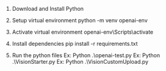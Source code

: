 1. Download and Install Python

2. Setup virtual environment
python -m venv openai-env

3. Activate virtual environment
openai-env\Scripts\activate

4. Install dependencies
pip install -r requirements.txt

5. Run the python files
Ex: Python .\openai-test.py
Ex: Python .\VisionStarter.py
Ex: Python .\VisionCustomUpload.py